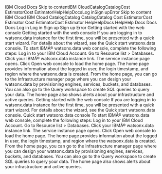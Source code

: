 ﻿IBM Cloud Docs Skip to contentIBM CloudCatalogCatalogCost EstimatorCost EstimatorHelpHelpDocsLog inSign upError Skip to content IBM Cloud IBM Cloud CatalogCatalog CatalogCatalog Cost EstimatorCost Estimator Cost EstimatorCost Estimator HelpHelpDocs HelpHelp Docs Docs Docs Log in Log in Sign up Sign up Error Getting started with the web console Getting started with the web console If you are logging in to watsonx.data instance for the first time, you will be presented with a quick start wizard. For details about the wizard, see the Quick start watsonx.data console. To start IBMÂ® watsonx.data web console, complete the following steps: Log in to your IBM Cloud Account. Go to Resource list > Databases. Click your IBMÂ® watsonx.data instance link. The service instance page opens. Click Open web console to load the home page. The home page provides information about the logged in user, the login timestamp, and region where the watsonx.data is created. From the home page, you can go to the Infrastructure manager page where you can design your watsonx.data by provisioning engines, services, buckets, and databases. You can also go to the Query workspace to create SQL queries to query your data. The home page also shows alerts about your infrastructure and active queries. Getting started with the web console If you are logging in to watsonx.data instance for the first time, you will be presented with a quick start wizard. For details about the wizard, see the Quick start watsonx.data console. Quick start watsonx.data console To start IBMÂ® watsonx.data web console, complete the following steps: Log in to your IBM Cloud Account. Go to Resource list > Databases. Click your IBMÂ® watsonx.data instance link. The service instance page opens. Click Open web console to load the home page. The home page provides information about the logged in user, the login timestamp, and region where the watsonx.data is created. From the home page, you can go to the Infrastructure manager page where you can design your watsonx.data by provisioning engines, services, buckets, and databases. You can also go to the Query workspace to create SQL queries to query your data. The home page also shows alerts about your infrastructure and active queries.
